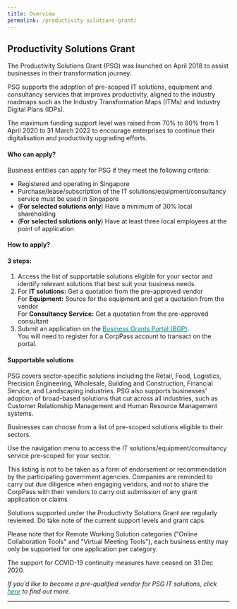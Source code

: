 ```yaml
---
title: Overview
permalink: /productivity-solutions-grant/
---
```


## Productivity Solutions Grant

The Productivity Solutions Grant (PSG) was launched on April 2018 to assist businesses in their transformation journey. 

PSG supports the adoption of pre-scoped IT solutions, equipment and consultancy services that improves productivity, aligned to the industry roadmaps such as the Industry Transformation Maps (ITMs) and Industry Digital Plans (IDPs). 

The maximum funding support level was raised from 70% to 80% from 1 April 2020 to 31 March 2022 to encourage enterprises to continue their digitalisation and productivity upgrading efforts.

#### Who can apply?

Business entities can apply for PSG if they meet the following criteria:

* Registered and operating in Singapore
* Purchase/lease/subscription of the IT solutions/equipment/consultancy service must be used in Singapore
* (**For selected solutions only**) Have a minimum of 30% local shareholding
* (**For selected solutions only**) Have at least three local employees at the point of application

#### How to apply?

#### 3 steps:
1.	Access the list of supportable solutions eligible for your sector and identify relevant solutions that best suit your business needs.
2.	For **IT solutions:** Get a quotation from the pre-approved vendor
<br>For **Equipment:** Source for the equipment and get a quotation from the vendor
<br> For **Consultancy Service:** Get a quotation from the pre-approved consultant
3.	Submit an application on the <a target="_blank" style="color:#037e8a" href="https://www.businessgrants.gov.sg/" >Business Grants Portal (BGP)</a>.
<br>You will need to register for a CorpPass account to transact on the portal.

#### Supportable solutions

PSG covers sector-specific solutions including the Retail, Food, Logistics, Precision Engineering, Wholesale, Building and Construction, Financial Service, and Landscaping industries. PSG also supports businesses’ adoption of broad-based solutions that cut across all industries, such as Customer Relationship Management and Human Resource Management systems.

Businesses can choose from a list of pre-scoped solutions eligible to their sectors.  

Use the navigation menu to access the IT solutions/equipment/consultancy service pre-scoped for your sector.

This listing is not to be taken as a form of endorsement or recommendation by the participating government agencies. Companies are reminded to carry out due diligence when engaging vendors, and not to share the CorpPass with their vendors to carry out submission of any grant application or claims

Solutions supported under the Productivity Solutions Grant are regularly reviewed. Do take note of the current support levels and grant caps.

Please note that for Remote Working Solution categories ("Online Collaboration Tools" and "Virtual Meeting Tools"), each business entity may only be supported for one application per category.

The support for COVID-19 continuity measures have ceased on 31 Dec 2020.

*If you’d like to become a pre-qualified vendor for PSG IT solutions, click <a target="_blank" style="color:#037e8a" href="https://www.imda.gov.sg/icmvendors" >here</a> to find out more.*

***

